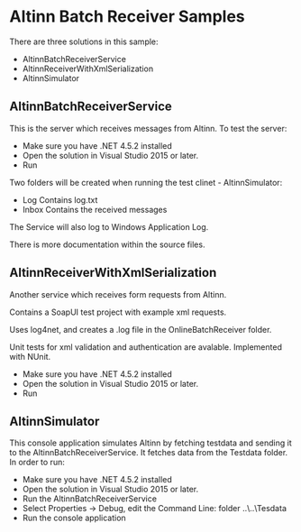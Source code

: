 # Altinn Batch Receiver Samples

There are three solutions in this sample:
* AltinnBatchReceiverService
* AltinnReceiverWithXmlSerialization
* AltinnSimulator

## AltinnBatchReceiverService
This is the server which receives messages from Altinn. To test the server:

* Make sure you have .NET 4.5.2 installed
* Open the solution in Visual Studio 2015 or later.
* Run

Two folders will be created when running the test clinet - AltinnSimulator:
* Log
  Contains log.txt
* Inbox
  Contains the received messages

The Service will also log to Windows Application Log.

There is more documentation within the source files.

## AltinnReceiverWithXmlSerialization
Another service which receives form requests from Altinn. 

Contains a SoapUI test project with example xml requests.

Uses log4net, and creates a .log file in the OnlineBatchReceiver folder.

Unit tests for xml validation and authentication are avalable. Implemented with NUnit.


* Make sure you have .NET 4.5.2 installed
* Open the solution in Visual Studio 2015 or later.
* Run

## AltinnSimulator
This console application simulates Altinn by fetching testdata and sending it to the AltinnBatchReceiverService.
It fetches data from the Testdata folder.
In order to run:

* Make sure you have .NET 4.5.2 installed
* Open the solution in Visual Studio 2015 or later.
* Run the AltinnBatchReceiverService
* Select Properties -> Debug, edit the Command Line: folder ..\\..\\Tesdata
* Run the console application
